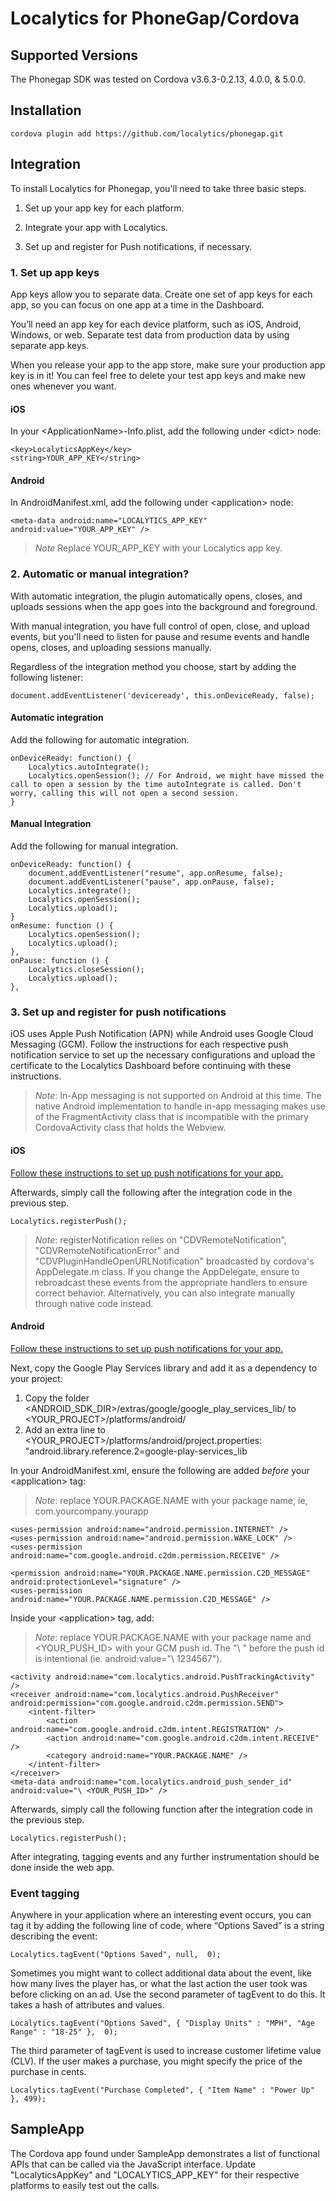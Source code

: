 Localytics for PhoneGap/Cordova
========

## Supported Versions

The Phonegap SDK was tested on
Cordova v3.6.3-0.2.13, 4.0.0, & 5.0.0.

## Installation

	cordova plugin add https://github.com/localytics/phonegap.git

## Integration

To install Localytics for Phonegap, you'll need to take three basic steps.

1. Set up your app key for each platform. 

2. Integrate your app with Localytics. 

3. Set up and register for Push notifications, if necessary.


### 1. Set up app keys

App keys allow you to separate data. Create one set of app keys for each app, so you can focus on one app at a time in the Dashboard. 

You’ll need an app key for each device platform, such as iOS, Android, Windows, or web. Separate test data from production data by using separate app keys.

When you release your app to the app store, make sure your production app key is in it! You can feel free to delete your test app keys and make new ones whenever you want. 

#### iOS
In your \<ApplicationName\>-Info.plist, add the following under \<dict\> node:

	<key>LocalyticsAppKey</key>
    <string>YOUR_APP_KEY</string>

#### Android

In AndroidManifest.xml, add the following under \<application\> node:

	<meta-data android:name="LOCALYTICS_APP_KEY" android:value="YOUR_APP_KEY" />
    
    
>*Note* Replace YOUR\_APP\_KEY with your Localytics app key. 

### 2. Automatic or manual integration?

With automatic integration, the plugin automatically opens, closes, and uploads sessions when the app goes into the background and foreground.

With manual integration, you have full control of open, close, and upload events, but you'll need to listen for pause and resume events and handle opens, closes, and uploading sessions manually.

Regardless of the integration method you choose, start by adding the following listener:

	document.addEventListener('deviceready', this.onDeviceReady, false);        
    

#### Automatic integration

Add the following for automatic integration.

	onDeviceReady: function() {
		Localytics.autoIntegrate();
		Localytics.openSession(); // For Android, we might have missed the call to open a session by the time autoIntegrate is called. Don't worry, calling this will not open a second session.
	}

#### Manual Integration

Add the following for manual integration.

	onDeviceReady: function() {
		document.addEventListener("resume", app.onResume, false);
        document.addEventListener("pause", app.onPause, false);
        Localytics.integrate();
        Localytics.openSession();                
        Localytics.upload();
	}	
	onResume: function () {
        Localytics.openSession();
        Localytics.upload();
    },
    onPause: function () {
        Localytics.closeSession();
        Localytics.upload();
    },

### 3. Set up and register for push notifications

iOS uses Apple Push Notification (APN) while Android uses Google Cloud Messaging (GCM). Follow the instructions for each respective push notification service to set up the necessary configurations and upload the certificate to the Localytics Dashboard before continuing with these instructions.

>*Note*: In-App messaging is not supported on Android at this time. The native Android implementation to handle in-app messaging makes use of the FragmentActivity class that is incompatible with the primary CordovaActivity class that holds the Webview. 

#### iOS

[Follow these instructions to set up push notifications for your app.]( http://docs.localytics.com/index.html#Dev/Instrument/ios-push-title.html) 

Afterwards, simply call the following after the integration code in the previous step.

	Localytics.registerPush();

>*Note*: registerNotification relies on "CDVRemoteNotification", "CDVRemoteNotificationError" and "CDVPluginHandleOpenURLNotification" broadcasted by cordova's AppDelegate.m class. If you change the AppDelegate, ensure to rebroadcast these events from the appropriate handlers to ensure correct behavior. Alternatively, you can also integrate manually through native code instead.

#### Android

[Follow these instructions to set up push notifications for your app.](http://docs.localytics.com/index.html#Dev/Instrument/android-push-title.html) 

Next, copy the Google Play Services library and add it as a dependency to your project:

1. Copy the folder \<ANDROID_SDK_DIR\>/extras/google/google\_play\_services\_lib/ to \<YOUR_PROJECT\>/platforms/android/
2. Add an extra line to \<YOUR_PROJECT\>/platforms/android/project.properties: "android.library.reference.2=google-play-services_lib

In your AndroidManifest.xml, ensure the following are added _before_ your \<application\> tag:

>*Note*: replace YOUR.PACKAGE.NAME with your package name, ie, com.yourcompany.yourapp
	
	<uses-permission android:name="android.permission.INTERNET" />
	<uses-permission android:name="android.permission.WAKE_LOCK" />   
	<uses-permission android:name="com.google.android.c2dm.permission.RECEIVE" />
	  
	<permission android:name="YOUR.PACKAGE.NAME.permission.C2D_MESSAGE" android:protectionLevel="signature" />
	<uses-permission android:name="YOUR.PACKAGE.NAME.permission.C2D_MESSAGE" />
	
Inside your \<application\> tag, add: 

>*Note*: replace YOUR.PACKAGE.NAME with your package name and \<YOUR_PUSH_ID\> with your GCM push id. The "\\ " before the push id is intentional (ie. android:value="\ 1234567").

	<activity android:name="com.localytics.android.PushTrackingActivity" />
	<receiver android:name="com.localytics.android.PushReceiver" android:permission="com.google.android.c2dm.permission.SEND">
		<intent-filter>
			<action android:name="com.google.android.c2dm.intent.REGISTRATION" />
			<action android:name="com.google.android.c2dm.intent.RECEIVE" />
			<category android:name="YOUR.PACKAGE.NAME" />
		</intent-filter>
	</receiver>
    <meta-data android:name="com.localytics.android_push_sender_id" android:value="\ <YOUR_PUSH_ID>" />
	

Afterwards, simply call the following function after the integration code in the previous step.

	Localytics.registerPush();
	


After integrating, tagging events and any further instrumentation should be done inside the web app. 

### Event tagging

Anywhere in your application where an interesting event occurs, you can tag it by adding the following line of code, where “Options Saved” is a string describing the event:

	Localytics.tagEvent("Options Saved", null,  0);

Sometimes you might want to collect additional data about the event, like how many lives the player has, or what the last action the user took was before clicking on an ad. Use the second parameter of tagEvent to do this. It takes a hash of attributes and values.

	Localytics.tagEvent("Options Saved", { "Display Units" : "MPH", "Age Range" : "18-25" },  0);

The third parameter of tagEvent is used to increase customer lifetime value (CLV). If the user makes a purchase, you might specify the price of the purchase in cents. 

	Localytics.tagEvent("Purchase Completed", { "Item Name" : "Power Up" }, 499);
    
## SampleApp
The Cordova app found under SampleApp demonstrates a list of functional APIs that can be called via the JavaScript interface. Update "LocalyticsAppKey" and "LOCALYTICS_APP_KEY" for their respective platforms to easily test out the calls.

